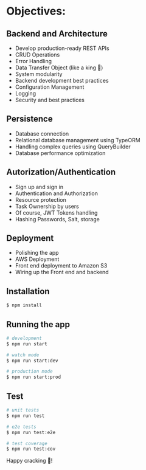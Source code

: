 # Objectives:

## Backend and Architecture

- Develop production-ready REST APIs
- CRUD Operations
- Error Handling
- Data Transfer Object (like a king 🤠)
- System modularity
- Backend development best practices
- Configuration Management
- Logging
- Security and best practices

## Persistence

- Database connection
- Relational database management using TypeORM
- Handling complex queries using QueryBuilder
- Database performance optimization

## Autorization/Authentication

- Sign up and sign in
- Authentication and Authorization
- Resource protection
- Task Ownership by users
- Of course, JWT Tokens handling
- Hashing Passwords, Salt, storage

## Deployment

- Polishing the app
- AWS Deployment
- Front end deployment to Amazon S3
- Wiring up the Front end and backend

## Installation

```bash
$ npm install
```

## Running the app

```bash
# development
$ npm run start

# watch mode
$ npm run start:dev

# production mode
$ npm run start:prod
```

## Test

```bash
# unit tests
$ npm run test

# e2e tests
$ npm run test:e2e

# test coverage
$ npm run test:cov
```

Happy cracking 🤠!
